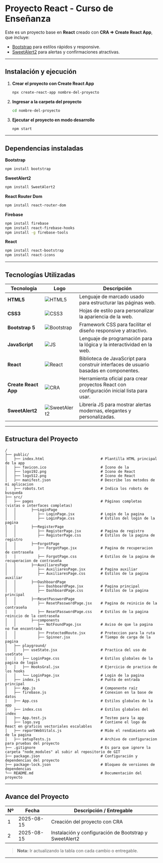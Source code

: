 # Proyecto React - Curso de Enseñanza

Este es un proyecto base en **React** creado con **CRA => Create React App**, que incluye:

- [Bootstrap](https://getbootstrap.com/) para estilos rápidos y responsive.
- [SweetAlert2](https://sweetalert2.github.io/) para alertas y confirmaciones atractivas.

---

## Instalación y ejecución

1. **Crear el proyecto con Create React App**
    
    ```bash
    npx create-react-app nombre-del-proyecto
    ```

2. **Ingresar a la carpeta del proyecto**
    
    ```bash
    cd nombre-del-proyecto
    ```

3. **Ejecutar el proyecto en modo desarrollo**
    
    ```bash
    npm start
    ```

---

## Dependencias instaladas

**Bootstrap**
```bash
npm install bootstrap
```
**SweetAlert2**
```bash
npm install SweetAlert2
```
**React Router Dom**
```bash
npm install react-router-dom
```
**Firebase**
```bash
npm install firebase
npm install react-firebase-hooks
npm install -g firebase-tools
```
**React**
```bash
npm install react-bootstrap
npm install react-icons
```

---

## Tecnologías Utilizadas

| Tecnología              | Logo                                                                 | Descripción                                                                                   |
|------------------------|----------------------------------------------------------------------|-----------------------------------------------------------------------------------------------|
| **HTML5**              | ![HTML5](https://img.icons8.com/color/48/html-5--v1.png)              | Lenguaje de marcado usado para estructurar las páginas web.                                  |
| **CSS3**               | ![CSS3](https://img.icons8.com/color/48/css3.png)                     | Hojas de estilo para personalizar la apariencia de la web.                                   |
| **Bootstrap 5**        | ![Bootstrap](https://img.icons8.com/color/48/bootstrap.png)           | Framework CSS para facilitar el diseño responsive y atractivo.                               |
| **JavaScript**         | ![JS](https://img.icons8.com/color/48/javascript--v1.png)             | Lenguaje de programación para la lógica y la interactividad en la web.                       |
| **React**              | ![React](https://img.icons8.com/color/48/react-native.png)            | Biblioteca de JavaScript para construir interfaces de usuario basadas en componentes.        |
| **Create React App**   | ![CRA](https://img.icons8.com/?size=48&id=t9R7H4l3cOyb&format=png)     | Herramienta oficial para crear proyectos React con configuración inicial lista para usar.    |
| **SweetAlert2**        | ![SweetAlert2](https://img.icons8.com/external-flat-icons-inmotus-design/48/external-alert-user-interface-flat-icons-inmotus-design.png) | Librería JS para mostrar alertas modernas, elegantes y personalizadas. |

---

## Estructura del Proyecto

```plaintext
/
├── public/
│   ├── index.html                          # Plantilla HTML principal de la app
│   ├── favicon.ico                         # Ícono de la 
│   ├── logo192.png                         # Icono de React
│   ├── logo512.png                         # Icono de React
│   ├── manifest.json                       # Describe los metodos de mi aplicacion
│   ├── robots.txt                          # Indica los robots de busqueda
├── src/
│   ├── pages                               # Páginas completas (vistas o interfaces completas)
│   │       ├──LoginPage
│   │          ├── LoginPage.jsx            # Login de la pagina
│   │          ├── LoginPage.css            # Estilos del login de la pagina
│   │       ├──RegisterPage
│   │          ├── RegisterPage.jsx         # Pagina de registro
│   │          ├── RegisterPage.css         # Estilos de la pagina de registro
│   │       ├──ForgotPage
│   │          ├── ForgotPage.jsx           # Pagina de recuperacion de contraseña
│   │          ├── ForgotPage.css           # Estilos de la pagina de recuperacion de contraseña
│   │       ├──AuxiliaresPage
│   │          ├── AuxiliaresPage.jsx       # Pagina auxiliar
│   │          ├── AuxiliaresPage.css       # Estilos de la pagina auxiliar
│   │       ├──DashboardPage
│   │          ├── DashboardPage.jsx        # Pagina principal
│   │          ├── DashboardPage.css        # Estilos de la pagina principal
│   │       ├──ResetPasswordPage
│   │          ├── ResetPasswordPage.jsx    # Pagina de reinicio de la contraseña
│   │          ├── ResetPasswordPage.css    # Estilos de la pagina reinicio de la contraseña
│   │       ├──components
│   │          ├── NotFoundPage.jsx         # Aviso de que la pagina no fue encontrada
│   │          ├── ProtectedRoute.jsx       # Proteccion para la ruta
│   │          ├── Spinner.jsx              # Tiempo de carga de la pagina
│   ├── playground/     
│   │   ├── useState.jsx                    # Practica del uso de useState
│   │   ├── LoginPage.css                   # Estilos globales de la pagina de login
│   │   ├── HooksGral.jsx                   # Ejercicio de practica de los hooks
│   │   └── LoginPage.jsx                   # Login de la pagina   
│   ├── index.js                            # Punto de entrada principal
│   ├── App.js                              # Componente raíz
│   ├── firebase.js                         # Conexion en la base de datos
│   ├── App.css                             # Estilos globales de la app
│   ├── index.css                           # Estilos globales del index
│   ├── App.test.js                         # Testeo para la app
│   ├── logo.svg                            # Contiene el logo de React en graficos vectoriales escalables
│   ├── reportWebVitals.js                  # Mide el rendimiento web de la pagina
│   ├── setupTests.js                       # Archivo de configuracion para pruebas del proyecto
├── .gitignore                              # Es para que ignore la carpeta "node_modules" al subir al repositorio de GIT
├── package.json                            # Configuración y dependencias del proyecto
├── package-lock.json                       # Bloqueo de versiones de dependencias
└── README.md                               # Documentación del proyecto

```
---

## Avance del Proyecto

| Nº  | Fecha       | Descripción / Entregable                               |
|-----|-------------|--------------------------------------------------------|
| 1   | 2025-08-15  | Creación del proyecto con CRA                          |
| 2   | 2025-08-15  | Instalación y configuración de Bootstrap y SweetAlert2 |

> **Nota:** Ir actualizando la tabla con cada cambio o entregable.

---